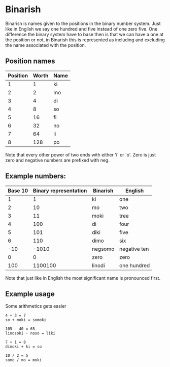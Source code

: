 # Binarish
Binarish is names given to the positions in the binary number system. Just like in English we say one hundred and five instead of one zero five. One difference the binary system have to base then is that we can have a one at the position or not, in Binarish this is represented as including and excluding the name associated with the position.

## Position names
Position | Worth | Name
-------- | ----- | ----
1 | 1 | ki
2 | 2 | mo
3 | 4 | di
4 | 8 | so
5 | 16 | fi
6 | 32 | no
7 | 64 | li
8 | 128 | po

Note that every other power of two ends with either 'i' or 'o'.
Zero is just zero and negative numbers are prefixed with neg.

## Example numbers:
Base 10 | Binary representation | Binarish | English
------- | --------------------- | -------- | -------
1 | 1 | ki | one
2 | 10 | mo | two
3 | 11 | moki | tree
4 | 100 | di | four
5 | 101 | diki | five
6 | 110 | dimo | six
-10 | -1010 | negsomo | negative ten
0 | 0 | zero | zero
100 | 1100100 | linodi | one hundred

Note that just like in English the most significant name is pronounced first.

## Example usage
Some arithmetics gets easier
```
4 + 3 = 7
so + moki = somoki
```

```
105 - 40 = 65
linosoki - noso = liki
```

```
7 + 1 = 8
dimoki + ki = so
```

```
10 / 2 = 5
somo / mo = moki
```
